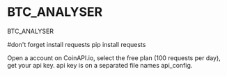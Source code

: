 # BTC_ANALYSER
BTC_ANALYSER

#don't forget install requests
pip install requests

Open a account on CoinAPI.io, select the free plan (100 requests per day), get your api key.
api key is on a separated file names api_config.


